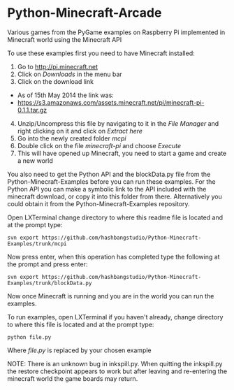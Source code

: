 Python-Minecraft-Arcade
=======================

Various games from the PyGame examples on Raspberry Pi implemented in Minecraft world using the Minecraft API

To use these examples first you need to have Minecraft installed:

1. Go to http://pi.minecraft.net
2. Click on *Downloads* in the menu bar
3. Click on the download link
  * As of 15th May 2014 the link was:
  * https://s3.amazonaws.com/assets.minecraft.net/pi/minecraft-pi-0.1.1.tar.gz

4. Unzip/Uncompress this file by navigating to it in the *File Manager* and right clicking on it and click on *Extract here*
5. Go into the newly created folder *mcpi*
6. Double click on the file *minecraft-pi* and choose *Execute*
7. This will have opened up Minecraft, you need to start a game and create a new world

You also need to get the Python API and the blockData.py file from the Python-Minecraft-Examples before you can run these examples. For the Python API you can make a symbolic link to the API included with the minecraft download, or copy it into this folder from there. Alternatively you could obtain it from the Python-Minecraft-Examples repository.

Open LXTerminal change directory to where this readme file is located and at the prompt type:

`svn export https://github.com/hashbangstudio/Python-Minecraft-Examples/trunk/mcpi`

Now press enter, when this operation has completed type the following at the prompt and press enter:

`svn export https://github.com/hashbangstudio/Python-Minecraft-Examples/trunk/blockData.py`

Now once Minecraft is running and you are in the world you can run the examples.

To run examples, open LXTerminal if you haven't already, change directory to where this file is located and at the prompt type:

`python file.py`

Where *file.py* is replaced by your chosen example

NOTE: There is an unknown bug in inkspill.py. When quitting the inkspill.py the restore checkpoint appears to work but after leaving and re-entering the minecraft world the game boards may return.
